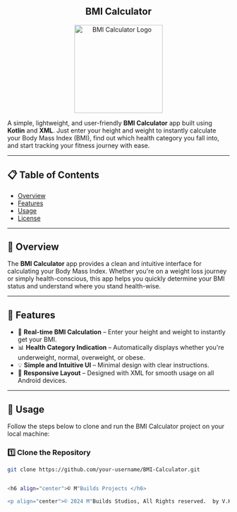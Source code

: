 
<h2 align="center">
    BMI Calculator
</h2>

<p align="center">
    <img src="https://res.cloudinary.com/dzummwk1a/image/upload/v1750306696/bmi_calc_logo_copy_enqrqe.png" alt="BMI Calculator Logo" width="200"/>
</p>

A simple, lightweight, and user-friendly **BMI Calculator** app built using **Kotlin** and **XML**. Just enter your height and weight to instantly calculate your Body Mass Index (BMI), find out which health category you fall into, and start tracking your fitness journey with ease.

---

## 📋 Table of Contents

- [Overview](#overview)
- [Features](#features)
- [Usage](#usage)
- [License](#license)

---

## 📌 Overview

The **BMI Calculator** app provides a clean and intuitive interface for calculating your Body Mass Index. Whether you're on a weight loss journey or simply health-conscious, this app helps you quickly determine your BMI status and understand where you stand health-wise.

---

## 🚀 Features

- 🔢 **Real-time BMI Calculation** – Enter your height and weight to instantly get your BMI.
- 📊 **Health Category Indication** – Automatically displays whether you're underweight, normal, overweight, or obese.
- 💡 **Simple and Intuitive UI** – Minimal design with clear instructions.
- 📱 **Responsive Layout** – Designed with XML for smooth usage on all Android devices.

---

## 📖 Usage

Follow the steps below to clone and run the BMI Calculator project on your local machine:

### 1️⃣ Clone the Repository

```bash
git clone https://github.com/your-username/BMI-Calculator.git


<h6 align="center">©️ M"Builds Projects </h6>

<p align="center">© 2024 M"Builds Studios, All Rights reserved.  by V.Kavinda [MNKY].</p>
